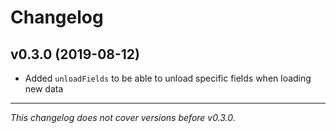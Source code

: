 # Changelog

## v0.3.0 (2019-08-12)
* Added `unloadFields` to be able to unload specific fields when loading new data


---

*This changelog does not cover versions before v0.3.0.*
